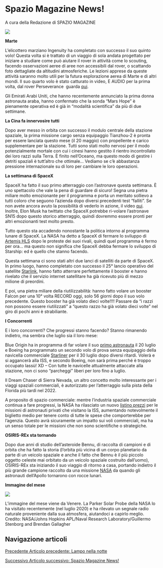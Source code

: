 Spazio Magazine News!
=====================

A cura della Redazione di SPAZIO MAGAZINE

![](https://www.adaa.it/wp/wp-content/uploads/2021/05/22021-212x300.png)

**Marte**

L’elicottero marziano Ingenuity ha completato con successo il suo quinto volo! Questa volta si è trattato di un viaggio di sola andata progettato per iniziare a studiare come può aiutare il rover in attività come lo scouting, facendo osservazioni aeree di aree non accessibili dal rover, o scattando foto dettagliate da altitudini atmosferiche. Le lezioni apprese da queste attività saranno molto utili per la futura esplorazione aerea di Marte e di altri mondi. Il suo quarto volo è stato catturato in video, E AUDIO per la prima volta, dal rover Perseverance  guarda [qui](https://mars.nasa.gov/news/8941/nasas-perseverance-captures-video-audio-of-fourth-ingenuity-flight/).

Gli Emirati Arabi Uniti, che hanno recentemente annunciato la prima donna astronauta araba, hanno confermato che la sonda “Mars Hope” è pienamente operativa ed è già in “modalità scientifica” da più di due settimane.

**La Cina fa innervosire tutti**

Dopo aver messo in orbita con successo il modulo centrale della stazione spaziale, la prima missione cargo senza equipaggio Tianzhou-2 è pronta per essere lanciata questo mese (il 20 maggio) con propellente e carico supplementare per la stazione. Tutti sono stati molto nervosi per il modo potenzialmente mortale con cui i cinesi hanno gestito il rientro incontrollato dei loro razzi sulla Terra. È finito nell’Oceano, ma questo modo di gestire i detriti spaziali è tutt’altro che ottimale… Vediamo se c’è abbastanza pressione internazionale su di loro per cambiare le loro operazioni.

**La settimana di SpaceX**

SpaceX ha fatto il suo primo atterraggio con l’astronave questa settimana. È uno spettacolo che vale la pena di guardare di sicuro! Segna una pietra miliare molto emozionante per il programma e porta un meritato sollievo a tutti coloro che seguono l’azienda dopo diversi precedenti test “falliti”. Se non avete ancora avuto la possibilità di vederlo in azione, il video [qui](https://www.teslarati.com/spacex-aces-first-starship-landing-sn15/). Inoltre, Elon Musk ha twittato che SpaceX potrebbe ri-volare l’astronave SN15 dopo questo storico atterraggio, quindi dovremmo essere pronti per altri emozionanti test molto presto.

Tutto questo sta accadendo nonostante la politica intorno al programma lunare di SpaceX. La NASA ha detto a SpaceX di fermare lo sviluppo di [Artemis HLS](https://room.eu.com/news/nasa-tells-spacex-to-halt-hls-development-after-protest-by-rivals) dopo le proteste dei suoi rivali, quindi quel programma è fermo per ora… ma questo non significa che SpaceX debba fermare lo sviluppo di Starship: ed è quello che stanno facendo.

Questa settimana ci sono stati altri due lanci di satelliti da parte di SpaceX. In primo luogo, hanno completato con successo il 25° lancio operativo del satellite [Starlink](https://www.teslarati.com/spacex-starlink-25-launch-half-million-preorders/), hanno fatto atterrare perfettamente il booster e hanno rivelato che il servizio internet satellitare ha già ricevuto più di mezzo milione di preordini.

E poi, una pietra miliare della riutilizzabilità: hanno fatto volare un booster Falcon per una 10° volta RECORD oggi, solo 56 giorni dopo il suo volo precedente. Questo booster ha già volato dieci volte!!!! Passare da “i razzi non possono essere riutilizzati” a “questo razzo ha già volato dieci volte” nel giro di pochi anni è strabiliante.

**I Concorrenti**

E i loro concorrenti? Che progressi stanno facendo? Stanno rimanendo indietro, ma sembra che luglio sia il loro mese:

Blue Origin ha in programma di far volare il suo [primo astronauta](https://space.nss.org/blue-origins-first-astronaut-flight-scheduled-for-july-20th/) il 20 luglio e Boeing ha programmato un secondo volo di prova senza equipaggio della navicella commerciale [Starliner](https://spacenews.com/starliner-test-flight-scheduled-for-july-30/) per il 30 luglio dopo diversi ritardi. Volerà e si aggancerà alla ISS, e secondo Boeing, non sarà prima perché è troppo occupato lassù! XD – Con tutte le navicelle attualmente attaccate alla stazione, non ci sono “parcheggi” liberi per loro fino a luglio.

Il Dream Chaser di Sierra Nevada, un altro concetto molto interessante per i viaggi spaziali commerciali, è autorizzato per l’atterraggio sulla pista della Florida più tardi nel 2022.

A proposito di spazio commerciale: mentre l’industria spaziale commerciale continua a fare progressi, la NASA ha rilasciato un nuovo [listino prezzi](https://spacenews.com/nasa-increases-prices-for-iss-private-astronaut-missions/) per le missioni di astronauti privati che visitano la ISS, aumentando notevolmente il biglietto medio per tenere conto di tutte le spese che comporterebbe per l’agenzia. Questo avrà sicuramente un impatto sui voli commerciali, ma ha un senso totale per le missioni che non sono scientifiche o strategiche.

**OSIRIS-REx sta tornando**

Dopo due anni di studio dell’asteroide Bennu, di raccolta di campioni e di orbita che ha fatto la storia (l’orbita più vicina di un corpo planetario da parte di un veicolo spaziale e anche il fatto che Bennu è il più piccolo oggetto celeste mai orbitato da un veicolo spaziale costruito dall’uomo), OSIRIS-REx sta iniziando il suo viaggio di ritorno a casa, portando indietro il più grande campione raccolto da una missione [NASA](https://www.nasa.gov/press-release/nasa-invites-public-media-to-watch-asteroid-mission-begin-return-to-earth) da quando gli astronauti dell’Apollo tornarono con rocce lunari.

**Immagine del mese**

![](https://www.adaa.it/wp/wp-content/uploads/2021/05/Schermata-2021-05-09-alle-10.25.27.png)

L’immagine del mese viene da Venere. La Parker Solar Probe della NASA lo ha visitato recentemente (nel luglio 2020) e ha rilevato un segnale radio naturale proveniente dalla sua atmosfera, aiutandoci a capirlo meglio. Credito: NASA/Johns Hopkins APL/Naval Research Laboratory/Guillermo Stenborg and Brendan Gallagher

Navigazione articoli
--------------------

[Precedente Articolo precedente: Lampo nella notte](https://www.adaa.it/2021/03/02/lampo-nella-notte/)

[Successivo Articolo successivo: Spazio Magazine News!](https://www.adaa.it/2021/05/16/spazio-magazine-news-2/)